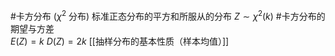 #卡方分布 ($\chi^2$ 分布) 
	标准正态分布的平方和所服从的分布  $Z \sim \chi^2(k)$ 
#卡方分布的期望与方差  
$E(Z) = k$ 
 $D(Z) = 2k$
 [[抽样分布的基本性质（样本均值）]]